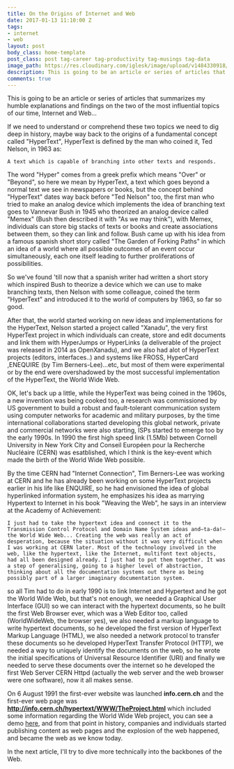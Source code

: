 ```yaml
---
title: On the Origins of Internet and Web
date: 2017-01-13 11:10:00 Z
tags:
- internet
- web
layout: post
body_class: home-template
post_class: post tag-career tag-productivity tag-musings tag-data
image_path: https://res.cloudinary.com/iglesk/image/upload/v1484330918/net.jpg
description: This is going to be an article or series of articles that summarizes my humble explanations and findings on the two of the most influential topics of our time, Internet and Web...
comments: true
---
```



This is going to be an article or series of articles that summarizes my humble explanations and findings on the two of the most influential topics of our time, Internet and Web...

If we need to understand or comprehend these two topics we need to dig deep in history, maybe way back to the origins of a
fundamental concept called "HyperText", HyperText is defined by the man who coined it, Ted Nelson, in 1963 as:

`A text which is capable of branching into other texts and responds.`

The word "Hyper" comes from a greek prefix which means "Over" or "Beyond", so here we mean by HyperText, a text which goes beyond a
normal text we see in newspapers or books, but the concept behind "HyperText" dates way back before "Ted Nelson" too, the first man who tried to make an analog device which implements the idea of branching text goes to Vannevar Bush in 1945 who theorized an analog device called "Memex" (Bush then described it with "As we may think"), with Memex, individuals can store big stacks of texts or books and create associations between them, so they can link and follow. Bush came up with his idea from a famous spanish short story called "The Garden of Forking Paths" in which an idea of a world where all possible outcomes of an event occur simultaneously, each one itself leading to further proliferations of possibilities.

So we've found 'till now that a spanish writer had written a short story which inspired Bush to theorize a device which we can use to make branching texts, then Nelson with some colleague, coined the term "HyperText" and introduced it to the world of computers by 1963,
so far so good.

After that, the world started working on new ideas and implementations for the HyperText, Nelson started a project called "Xanadu",
the very first HyperText project in which individuals can create, store and edit documents and link them with HyperJumps or HyperLinks (a deliverable of the project was released in 2014 as OpenXanadu), and we also had alot of HyperText projects (editors, interfaces..) and systems like FROSS, HyperCard ,ENEQUIRE (by Tim Berners-Lee)...etc, but most of them were experimental or by the end were overshadowed by the most successful implementation of the HyperText, the World Wide Web.

OK, let's back up a little, while the HyperText was being coined in the 1960s, a new invention was being cooked too, a research was
commissioned by US government to build a robust and fault-tolerant communication system using computer networks for academic and military
purposes, by the time international collaborations started developing this global network, private and commercial networks were also starting, ISPs started to emerge too by the early 1990s. In 1990 the first high speed link (1.5Mb) between Cornell University in New York City and Conseil Européen pour la Recherche Nucléaire (CERN) was esatblished, which I think is the key-event which made the birth of the World Wide Web possible.

By the time CERN had "Internet Connection", Tim Berners-Lee was working at CERN and he has already been working on some HyperText projects earlier in his life like ENQUIRE, so he had envisioned the idea of global hyperlinked information system, he emphasizes his idea as marrying Hypertext to Internet in his book "Weaving the Web", he says in an interview at the Academy of Achievement:

`I just had to take the hypertext idea and connect it to the Transmission Control Protocol and Domain Name System ideas and—ta-da!—the World Wide Web... Creating the web was really an act of desperation, because the situation without it was very difficult when I was working at CERN later. Most of the technology involved in the web, like the hypertext, like the Internet, multifont text objects, had all been designed already. I just had to put them together. It was a step of generalising, going to a higher level of abstraction, thinking about all the documentation systems out there as being possibly part of a larger imaginary documentation system.`

so all Tim had to do in early 1990 is to link Internet and Hypertext and he got the World Wide Web, but that's not enough,
we needed a Graphical User Interface (GUI) so we can interact with the hypertext documents, so he built the first Web Browser ever, which was a Web Editor too, called (WorldWideWeb, the browser yes), we also needed a markup language to write hypertext documents, so he developed the first version of HyperText Markup Language (HTML), we also needed a network protocol to transfer these documents so he developed HyperText Transfer Protocol (HTTP), we needed a way to uniquely identify the documents on the web, so he wrote the initial specifications of Universal Resource Identifier (URI) and finally we needed to serve these documents over the internet so he developed the first Web Server CERN Httpd (actually the web server and the web browser were one software), now it all makes sense.

On 6 August 1991 the first-ever website was launched **info.cern.ch** and the first-ever web page was **http://info.cern.ch/hypertext/WWW/TheProject.html** which included some information regarding the World Wide Web project, you can see a demo [here](http://info.cern.ch/), and from that point in history, companies and individuals started publishing content as web pages and the explosion of the web happened, and became the web as we know today.

In the next article, I'll try to dive more technically into the backbones of the Web.
